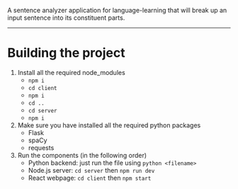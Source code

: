 A sentence analyzer application for language-learning that will break up an input sentence into its constituent parts.

---
# Building the project
1. Install all the required node_modules
    - `npm i`
    - `cd client`
    - `npm i`
    - `cd ..`
    - `cd server`
    - `npm i`
2. Make sure you have installed all the required python packages
    - Flask
    - spaCy
    - requests
3. Run the components (in the following order)
    - Python backend: just run the file using `python <filename>`
    - Node.js server: `cd server` then `npm run dev`
    - React webpage: `cd client` then `npm start`
